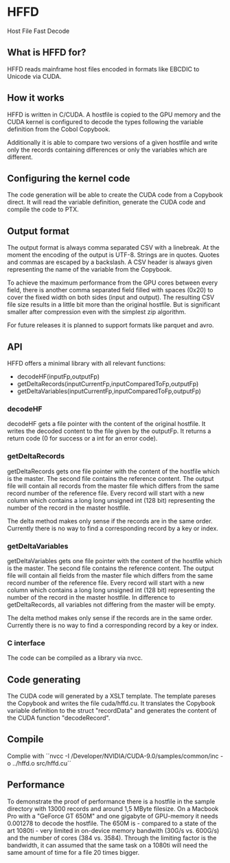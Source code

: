 # HFFD
Host File Fast Decode
## What is HFFD for?
HFFD reads mainframe host files encoded in formats like EBCDIC to Unicode via CUDA.
## How it works
HFFD is written in C/CUDA. A hostfile is copied to the GPU memory and the CUDA kernel is configured to decode the types following the variable definition from the Cobol Copybook. 

Additionally it is able to compare two versions of a given hostfile and write only the records containing differences or only the variables which are different.
## Configuring the kernel code
The code generation will be able to create the CUDA code from a Copybook direct. It will read the variable definition, generate the CUDA code and compile the code to PTX. 
## Output format
The output format is always comma separated CSV with a linebreak. At the moment the encoding of the output is UTF-8. Strings are in quotes. Quotes and commas are escaped by a backslash. A CSV header is always given representing the name of the variable from the Copybook.

To achieve the maximum performance from the GPU cores between every field, there is another comma separated field filled with spaces (0x20) to cover the fixed width on both sides (input and output). The resulting CSV file size results in a little bit more than the original hostfile. But is significant smaller after compression even with the simplest zip algorithm.

For future releases it is planned to support formats like parquet and avro.

## API
HFFD offers a minimal library with all relevant functions:

- decodeHF(inputFp,outputFp)
- getDeltaRecords(inputCurrentFp,inputComparedToFp,outputFp)
- getDeltaVariables(inputCurrentFp,inputComparedToFp,outputFp)

### decodeHF
decodeHF gets a file pointer with the content of the original hostfile. It writes the decoded content to the file given by the outputFp. It returns a return code (0 for success or a int for an error code).
### getDeltaRecords
getDeltaRecords gets one file pointer with the content of the hostfile which is the master. The second file contains the reference content. The output file will contain all records from the master file which differs from the same record number of the reference file. Every record will start with a new column which contains a long long unsigned int (128 bit) representing the number of the record in the master hostfile. 

The delta method makes only sense if the records are in the same order. Currently there is no way to find a corresponding record by a key or index.
### getDeltaVariables
getDeltaVariables gets one file pointer with the content of the hostfile which is the master. The second file contains the reference content. The output file will contain all fields from the master file which differs from the same record number of the reference file. Every record will start with a new column which contains a long long unsigned int (128 bit) representing the number of the record in the master hostfile. In difference to getDeltaRecords, all variables not differing from the master will be empty.

The delta method makes only sense if the records are in the same order. Currently there is no way to find a corresponding record by a key or index.

### C interface
The code can be compiled as a library via nvcc.

## Code generating
The CUDA code will generated by a XSLT template. The template pareses the Copybook and writes the file cuda/hffd.cu. It translates the Copybook variable definition to the struct "recordData" and generates the content of the CUDA function "decodeRecord".  

## Compile
Complie with
´´nvcc -I /Developer/NVIDIA/CUDA-9.0/samples/common/inc -o ../hffd.o src/hffd.cu´´

## Performance
To demonstrate the proof of performance there is a hostfile in the sample directory with 13000 records and around 1,5 MByte filesize. On a Macbook Pro with a "GeForce GT 650M" and one gigabyte of GPU-memory it needs 0.001278 to decode the hostfile. The 650M is - compared to a state of the art 1080ti - very limited in on-device memory bandwith (30G/s vs. 600G/s) and the number of cores (384 vs. 3584). Through the limiting factor is the bandwidth, it can assumed that the same task on a 1080ti will need the same amount of time for a file 20 times bigger.  
